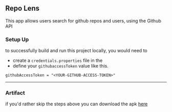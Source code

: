 ## Repo Lens
This app allows users search for github repos and users, using the Github API

### Setup Up
to successfully build and run this project locally, you would need to 
- create a `credentials.properties` file in the 
- define your `githubaccessToken` value like this.
```properties
githubAccessToken = "<YOUR-GITHUB-ACCESS-TOKEN>"
```

-- --

### Artifact
if you'd rather skip the steps above you can download the apk [here](https://drive.google.com/file/d/1YyXF5Av2t2AopJscrEYU1I1rzgYn7T1B/view?usp=drive_link)